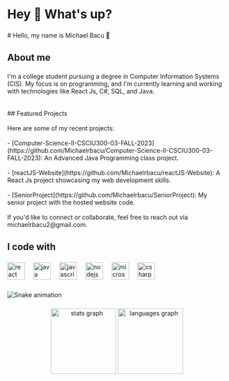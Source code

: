 <h1 align="left">Hey 👋 What's up?</h1>

###

<p align="left"># Hello, my name is  Michael Bacu 👋</p>

###

<h2 align="left">About me</h2>

###

<p align="left">I'm a college student pursuing a degree in Computer Information Systems (CIS). My focus is on programming, and I'm currently learning and working with technologies like React Js, C#, SQL, and Java.<br><br><br>## Featured Projects<br><br>Here are some of my recent projects:<br><br>- [Computer-Science-II-CSCIU300-03-FALL-2023](https://github.com/Michaelrbacu/Computer-Science-II-CSCIU300-03-FALL-2023): An Advanced Java Programming class project.<br><br>- [reactJS-Website](https://github.com/Michaelrbacu/reactJS-Website): A React Js project showcasing my web development skills.<br><br>- [SeniorProject](https://github.com/Michaelrbacu/SeniorProject): My senior project with the hosted website code.<br><br>If you'd like to connect or collaborate, feel free to reach out via michaelrbacu2@gmail.com.</p>

###

<h2 align="left">I code with</h2>

###

<div align="left">
  <img src="https://cdn.jsdelivr.net/gh/devicons/devicon/icons/react/react-original-wordmark.svg" height="40" alt="react logo"  />
  <img width="12" />
  <img src="https://cdn.jsdelivr.net/gh/devicons/devicon/icons/java/java-original-wordmark.svg" height="40" alt="java logo"  />
  <img width="12" />
  <img src="https://cdn.jsdelivr.net/gh/devicons/devicon/icons/javascript/javascript-original.svg" height="40" alt="javascript logo"  />
  <img width="12" />
  <img src="https://cdn.jsdelivr.net/gh/devicons/devicon/icons/nodejs/nodejs-original.svg" height="40" alt="nodejs logo"  />
  <img width="12" />
  <img src="https://cdn.jsdelivr.net/gh/devicons/devicon/icons/microsoftsqlserver/microsoftsqlserver-plain-wordmark.svg" height="40" alt="microsoftsqlserver logo"  />
  <img width="12" />
  <img src="https://cdn.jsdelivr.net/gh/devicons/devicon/icons/csharp/csharp-original.svg" height="40" alt="csharp logo"  />
</div>

###

<img src="https://raw.githubusercontent.com/Michaelrbacu/Michaelrbacu/output/snake.svg" alt="Snake animation" />

###

<div align="center">
  <img src="https://github-readme-stats.vercel.app/api?username=Michaelrbacu&hide_title=false&hide_rank=false&show_icons=true&include_all_commits=true&count_private=true&disable_animations=false&theme=dracula&locale=en&hide_border=false&order=1" height="150" alt="stats graph"  />
  <img src="https://github-readme-stats.vercel.app/api/top-langs?username=Michaelrbacu&locale=en&hide_title=false&layout=compact&card_width=320&langs_count=5&theme=dracula&hide_border=false&order=2" height="150" alt="languages graph"  />
</div>

###
